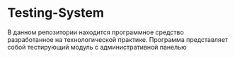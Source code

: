 # Testing-System
В данном репозитории находится программное средство разработанное на технологической практике.
Программа представляет собой тестирующий модуль с административной панелью
